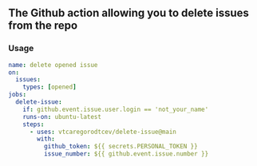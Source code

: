 ## The Github action allowing you to delete issues from the repo

### Usage

```yml
name: delete opened issue
on:
  issues:
    types: [opened]
jobs:
  delete-issue:
    if: github.event.issue.user.login == 'not_your_name'
    runs-on: ubuntu-latest
    steps:
      - uses: vtcaregorodtcev/delete-issue@main
        with:
          github_token: ${{ secrets.PERSONAL_TOKEN }}
          issue_number: ${{ github.event.issue.number }}
```

